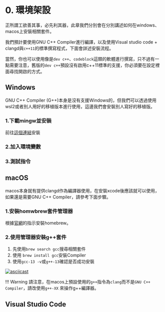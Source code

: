 # 0. 環境架設
正所謂工欲善其事，必先利其器，此章我們分別會在分別講述如何在windows、macos上安裝相關套件。

我們預計要使用GNU C++ Compiler進行編譯，以及使用Visual studio code + clangd與``c++11``的標準撰寫程式，下面會詳述安裝流程。

當然，你也可以使用像是``dev c++``、``codeblock``這類的軟體進行撰寫，只不過有一點需要注意，舊版的``dev c++``預設沒有啟用c++11標準的支援，你必須要在設定裡面尋找開啟的方式。


## Windows
GNU C++ Compiler (G++)本身是沒有支援Windows的，但我們可以透過使用wsl2或者別人用好的移植版本進行使用，這邊我們會安裝別人寫好的移植版。
### 1.下載mingw並安裝
前往[這個連結]()安裝

### 2.加入環境變數

### 3.測試指令


## macOS
macos本身就有提供clangd作為編譯器使用，在安裝xcode後應該就可以使用，如果還是需要GNU C++ Compiler，請參考下面步驟。

### 1.安裝homwbrew套件管理器
根據[官網](https://brew.sh)的指示安裝homebrew。

### 2.使用管理器安裝g++套件
1. 先使用``brew search gcc``搜尋相關套件
2. 使用 ``brew install gcc``安裝Compiler
3. 使用``gcc-13 -v``或``g++-13``確認是否成功安裝


[![asciicast](https://asciinema.org/a/zuE3ZBuU06gkRhyllvhQ4zUwQ.svg)](https://asciinema.org/a/zuE3ZBuU06gkRhyllvhQ4zUwQ)

!!! Warning
    請注意，在macos上預設使用的``g++``指令為``clang``而不是``GNU C++ Compiler``，請改使用``g++-XX`` 來操作g++編譯器。


## Visual Studio Code

